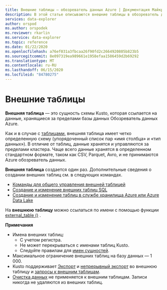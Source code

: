 ```yaml
---
title: Внешние таблицы — обозреватель данных Azure | Документация Майкрософт
description: В этой статье описываются внешние таблицы в обозреватель данных Azure.
services: data-explorer
author: orspod
ms.author: orspodek
ms.reviewer: rkarlin
ms.service: data-explorer
ms.topic: reference
ms.date: 01/22/2020
ms.openlocfilehash: a76ef031a3fbcaa26f90fd2c2664920805b823b5
ms.sourcegitcommit: 8e097319ea989661e1958efaa1586459d2b69292
ms.translationtype: MT
ms.contentlocale: ru-RU
ms.lasthandoff: 06/15/2020
ms.locfileid: "84780275"
---
```

# <a name="external-tables"></a>Внешние таблицы

**Внешняя таблица** — это сущность схемы Kusto, которая ссылается на данные, хранящиеся за пределами базы данных Обозреватель данных Azure.

Как и в случае с [таблицами](tables.md), внешняя таблица имеет четко определенную схему (упорядоченный список пар «имя столбца» и «тип данных»). В отличие от таблиц, данные хранятся и управляются за пределами кластера. Чаще всего данные хранятся в определенном стандартном формате, таком как CSV, Parquet, Avro, и не принимаются Azure обозреватель данных.

**Внешняя таблица** создается один раз. Дополнительные сведения о создании внешних таблиц см. в следующих командах.
* [Команды для общего управления внешней таблицей](../../management/externaltables.md)
* [Создание и изменение внешних таблиц SQL](../../management/external-sql-tables.md)
* [Создание и изменение таблиц в службе хранилища Azure или Azure Data Lake](../../management/external-tables-azurestorage-azuredatalake.md)

На **внешнюю таблицу** можно ссылаться по имени с помощью функции [external_table ()](../../query/externaltablefunction.md) . 

**Примечания**

* Имена внешних таблиц:
   * С учетом регистра.
   * Не может перекрываться с именами таблиц Kusto.
   * Следуйте правилам для [имен сущностей](./entity-names.md).
* Максимальное ограничение внешних таблиц на базу данных — 1 000.
* Kusto поддерживает [Экспорт](../../management/data-export/export-data-to-an-external-table.md) и [непрерывный экспорт](../../management/data-export/continuous-data-export.md) во внешнюю таблицу и [запросы к внешним таблицам](../../../data-lake-query-data.md).
* [Очистка данных](../../concepts/data-purge.md) не применяется к внешним таблицам. Записи никогда не удаляются из внешних таблиц.

